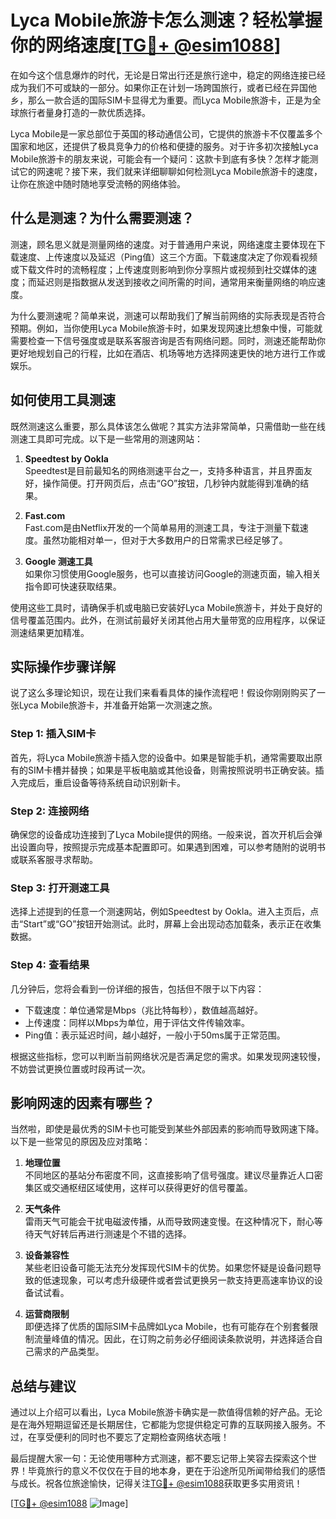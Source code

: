 # Lyca Mobile旅游卡怎么测速？轻松掌握你的网络速度[[TG💪+ @esim1088](https://t.me/s/esim1088)]

在如今这个信息爆炸的时代，无论是日常出行还是旅行途中，稳定的网络连接已经成为我们不可或缺的一部分。如果你正在计划一场跨国旅行，或者已经在异国他乡，那么一款合适的国际SIM卡显得尤为重要。而Lyca Mobile旅游卡，正是为全球旅行者量身打造的一款优质选择。

Lyca Mobile是一家总部位于英国的移动通信公司，它提供的旅游卡不仅覆盖多个国家和地区，还提供了极具竞争力的价格和便捷的服务。对于许多初次接触Lyca Mobile旅游卡的朋友来说，可能会有一个疑问：这款卡到底有多快？怎样才能测试它的网速呢？接下来，我们就来详细聊聊如何检测Lyca Mobile旅游卡的速度，让你在旅途中随时随地享受流畅的网络体验。

## 什么是测速？为什么需要测速？

测速，顾名思义就是测量网络的速度。对于普通用户来说，网络速度主要体现在下载速度、上传速度以及延迟（Ping值）这三个方面。下载速度决定了你观看视频或下载文件时的流畅程度；上传速度则影响到你分享照片或视频到社交媒体的速度；而延迟则是指数据从发送到接收之间所需的时间，通常用来衡量网络的响应速度。

为什么要测速呢？简单来说，测速可以帮助我们了解当前网络的实际表现是否符合预期。例如，当你使用Lyca Mobile旅游卡时，如果发现网速比想象中慢，可能就需要检查一下信号强度或是联系客服咨询是否有网络问题。同时，测速还能帮助你更好地规划自己的行程，比如在酒店、机场等地方选择网速更快的地方进行工作或娱乐。

## 如何使用工具测速

既然测速这么重要，那么具体该怎么做呢？其实方法非常简单，只需借助一些在线测速工具即可完成。以下是一些常用的测速网站：

1. **Speedtest by Ookla**  
   Speedtest是目前最知名的网络测速平台之一，支持多种语言，并且界面友好，操作简便。打开网页后，点击“GO”按钮，几秒钟内就能得到准确的结果。

2. **Fast.com**  
   Fast.com是由Netflix开发的一个简单易用的测速工具，专注于测量下载速度。虽然功能相对单一，但对于大多数用户的日常需求已经足够了。

3. **Google 测速工具**  
   如果你习惯使用Google服务，也可以直接访问Google的测速页面，输入相关指令即可快速获取结果。

使用这些工具时，请确保手机或电脑已安装好Lyca Mobile旅游卡，并处于良好的信号覆盖范围内。此外，在测试前最好关闭其他占用大量带宽的应用程序，以保证测速结果更加精准。

## 实际操作步骤详解

说了这么多理论知识，现在让我们来看看具体的操作流程吧！假设你刚刚购买了一张Lyca Mobile旅游卡，并准备开始第一次测速之旅。

### Step 1: 插入SIM卡
首先，将Lyca Mobile旅游卡插入您的设备中。如果是智能手机，通常需要取出原有的SIM卡槽并替换；如果是平板电脑或其他设备，则需按照说明书正确安装。插入完成后，重启设备等待系统自动识别新卡。

### Step 2: 连接网络
确保您的设备成功连接到了Lyca Mobile提供的网络。一般来说，首次开机后会弹出设置向导，按照提示完成基本配置即可。如果遇到困难，可以参考随附的说明书或联系客服寻求帮助。

### Step 3: 打开测速工具
选择上述提到的任意一个测速网站，例如Speedtest by Ookla。进入主页后，点击“Start”或“GO”按钮开始测试。此时，屏幕上会出现动态加载条，表示正在收集数据。

### Step 4: 查看结果
几分钟后，您将会看到一份详细的报告，包括但不限于以下内容：
- 下载速度：单位通常是Mbps（兆比特每秒），数值越高越好。
- 上传速度：同样以Mbps为单位，用于评估文件传输效率。
- Ping值：表示延迟时间，越小越好，一般小于50ms属于正常范围。

根据这些指标，您可以判断当前网络状况是否满足您的需求。如果发现网速较慢，不妨尝试更换位置或时段再试一次。

## 影响网速的因素有哪些？

当然啦，即使是最优秀的SIM卡也可能受到某些外部因素的影响而导致网速下降。以下是一些常见的原因及应对策略：

1. **地理位置**  
   不同地区的基站分布密度不同，这直接影响了信号强度。建议尽量靠近人口密集区或交通枢纽区域使用，这样可以获得更好的信号覆盖。

2. **天气条件**  
   雷雨天气可能会干扰电磁波传播，从而导致网速变慢。在这种情况下，耐心等待天气好转后再进行测速是个不错的选择。

3. **设备兼容性**  
   某些老旧设备可能无法充分发挥现代SIM卡的优势。如果您怀疑是设备问题导致的低速现象，可以考虑升级硬件或者尝试更换另一款支持更高速率协议的设备试试看。

4. **运营商限制**  
   即便选择了优质的国际SIM卡品牌如Lyca Mobile，也有可能存在个别套餐限制流量峰值的情况。因此，在订购之前务必仔细阅读条款说明，并选择适合自己需求的产品类型。

## 总结与建议

通过以上介绍可以看出，Lyca Mobile旅游卡确实是一款值得信赖的好产品。无论是在海外短期逗留还是长期居住，它都能为您提供稳定可靠的互联网接入服务。不过，在享受便利的同时也不要忘了定期检查网络状态哦！

最后提醒大家一句：无论使用哪种方式测速，都不要忘记带上笑容去探索这个世界！毕竟旅行的意义不仅仅在于目的地本身，更在于沿途所见所闻带给我们的感悟与成长。祝各位旅途愉快，记得关注[TG💪+ @esim1088](https://t.me/s/esim1088)获取更多实用资讯！

[[TG💪+ @esim1088](https://t.me/s/esim1088) ![Image](https://i.postimg.cc/4NQfJmqS/Snipaste-2025-05-13-00-14-12.png)]